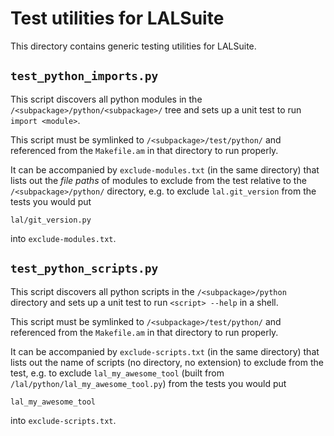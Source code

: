 # Test utilities for LALSuite

This directory contains generic testing utilities for LALSuite.

## `test_python_imports.py`

This script discovers all python modules in the `/<subpackage>/python/<subpackage>/`
tree and sets up a unit test to run `import <module>`.

This script must be symlinked to `/<subpackage>/test/python/` and
referenced from the `Makefile.am` in that directory to run properly.

It can be accompanied by `exclude-modules.txt` (in the same directory) that lists out
the _file paths_ of modules to exclude from the test relative to the `/<subpackage>/python/`
directory, e.g. to exclude `lal.git_version` from the tests you would put

```
lal/git_version.py
```

into `exclude-modules.txt`.

## `test_python_scripts.py`

This script discovers all python scripts in the `/<subpackage>/python` directory
and sets up a unit test to run `<script> --help` in a shell.

This script must be symlinked to `/<subpackage>/test/python/` and
referenced from the `Makefile.am` in that directory to run properly.

It can be accompanied by `exclude-scripts.txt` (in the same directory) that lists out
the name of scripts (no directory, no extension) to exclude from the test,
e.g. to exclude `lal_my_awesome_tool` (built from `/lal/python/lal_my_awesome_tool.py`)
from the tests you would put

```
lal_my_awesome_tool
```

into `exclude-scripts.txt`.
